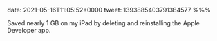 date: 2021-05-16T11:05:52+0000
tweet: 1393885403791384577
%%%

Saved nearly 1 GB on my iPad by deleting and reinstalling the Apple Developer app.
